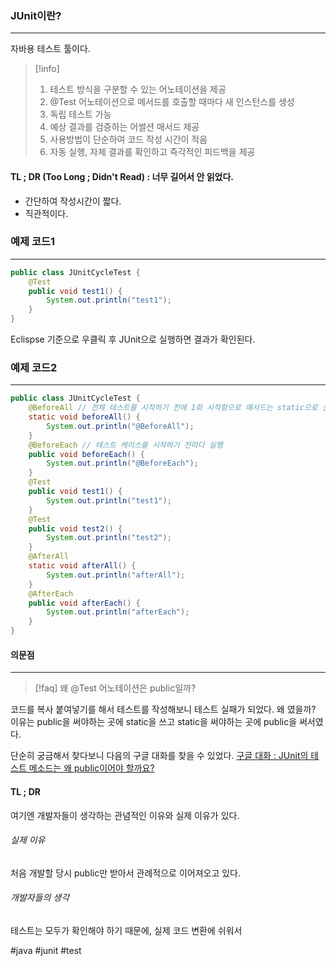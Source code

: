 
### JUnit이란?
---
자바용 테스트 툴이다.
>[!info]
>1. 테스트 방식을 구분할 수 있는 어노테이션을 제공
>2. @Test 어노테이션으로 메서드를 호출할 때마다 새 인스턴스를 생성
>3. 독립 테스트 가능
>4. 예상 결과를 검증하는 어썰션 매서드 제공
>5. 사용방법이 단순하여 코드 작성 시간이 적음
>6. 자동 실행, 자체 결과를 확인하고 즉각적인 피드백을 제공

#### TL ; DR (Too Long ; Didn't Read) : 너무 길어서 안 읽었다.
- 간단하여 작성시간이 짧다.
- 직관적이다.

### 예제 코드1
---
```java
public class JUnitCycleTest {
	@Test
	public void test1() {
		System.out.println("test1");
	}
}
```

Eclispse  기준으로 우클릭 후 JUnit으로 실행하면 결과가 확인된다.

### 예제 코드2
---
```java
public class JUnitCycleTest {
	@BeforeAll // 전체 테스트를 시작하기 전에 1회 시작함으로 매서드는 static으로 선언
	static void beforeAll() {
		System.out.println("@BeforeAll");
	}
	@BeforeEach // 테스트 케이스를 시작하기 전마다 실행
	public void beforeEach() {
		System.out.println("@BeforeEach");
	}
	@Test
	public void test1() {
		System.out.println("test1");
	}
	@Test
	public void test2() {
		System.out.println("test2");
	}
	@AfterAll
	static void afterAll() {
		System.out.println("afterAll");
	}
	@AfterEach
	public void afterEach() {
		System.out.println("afterEach");
	}
}
```

#### 의문점
---
>[!faq]
>왜 @Test 어노테이션은 public일까?

코드를 복사 붙여넣기를 해서 테스트를 작성해보니 테스트 실패가 되었다. 
왜 였을까? 이유는 public을 써야하는 곳에 static을 쓰고 static을 써야하는 곳에 public을 써서였다.

단순히 궁금해서 찾다보니 다음의 구글 대화를 찾을 수 있었다.
[구글 대화 : JUnit의 테스트 메소드는 왜 public이어야 할까요?](https://groups.google.com/g/ksug/c/xpJpy8SCrEE?pli=1)

#### TL ; DR
여기엔 개발자들이 생각하는 관념적인 이유와
실제 이유가 있다.

###### 실제 이유
처음 개발할 당시 public만 받아서 관례적으로 이어져오고 있다.
###### 개발자들의 생각
테스트는 모두가 확인해야 하기 때문에, 실제 코드 변환에 쉬워서


#java 
#junit 
#test